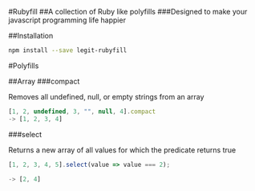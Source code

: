 #Rubyfill
##A collection of Ruby like polyfills
###Designed to make your javascript programming life happier

##Installation
```bash
npm install --save legit-rubyfill
```

#Polyfills

##Array
###compact

Removes all undefined, null, or empty strings from an array
```js
[1, 2, undefined, 3, "", null, 4].compact
-> [1, 2, 3, 4]
```

###select

Returns a new array of all values for which the predicate returns true
```js
[1, 2, 3, 4, 5].select(value => value === 2);

-> [2, 4]
```
